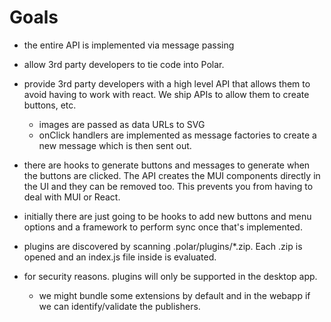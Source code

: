 # Goals

- the entire API is implemented via message passing

- allow 3rd party developers to tie code into Polar.

- provide 3rd party developers with a high level API that allows them to avoid
  having to work with react. We ship APIs to allow them to create buttons, etc.
  
    - images are passed as data URLs to SVG
    - onClick handlers are implemented as message factories to create a new
      message which is then sent out.
      
- there are hooks to generate buttons and messages to generate when the buttons
  are clicked.  The API creates the MUI components directly in the UI and they can
  be removed too.  This prevents you from having to deal with MUI or React.

- initially there are just going to be hooks to add new buttons and menu options
  and a framework to perform sync once that's implemented.

- plugins are discovered by scanning .polar/plugins/*.zip.  Each .zip is opened
  and an index.js file inside is evaluated.
  
- for security reasons. plugins will only be supported in the desktop app.
    - we might bundle some extensions by default and in the webapp if we can
      identify/validate the publishers.

